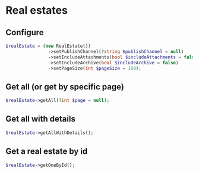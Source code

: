 # Real estates

## Configure

```php
$realEstate = (new RealEstate())
                ->setPublishChannel(?string $publishChannel = null)
                ->setIncludeAttachments(bool $includeAttachments = false)
                ->setIncludeArchive(bool $includeArchive = false)
                ->setPageSize(int $pageSize = 100);
```

## Get all (or get by specific page)

```php
$realEstate->getAll(?int $page = null);
```

## Get all with details
```php
$realEstate->getAllWithDetails();
```

## Get a real estate by id
````php
$realEstate->getOneById();
````
